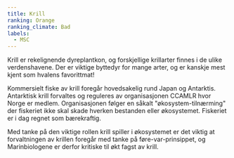```yaml
---
title: Krill
ranking: Orange
ranking_climate: Bad
labels:
  - MSC
---
```

Krill er rekelignende dyreplantkon, og forskjellige krillarter finnes i de ulike verdenshavene. Der er viktige byttedyr for mange arter, og er kanskje mest kjent som hvalens favorittmat!

Kommersielt fiske av krill foregår hovedsakelig rund Japan og Antarktis. Antarktisk krill forvaltes og reguleres av organisasjonen CCAMLR hvor Norge er medlem. Organisasjonen følger en såkalt "økosystem-tilnærming" der fiskeriet ikke skal skade hverken bestanden eller økosystemet. Fiskeriet er i dag regnet som bærekraftig.

Med tanke på den viktige rollen krill spiller i økosystemet er det viktig at forvaltningen av krillen foregår med tanke på føre-var-prinsippet, og Marinbiologene er derfor kritiske til økt fagst av krill.
